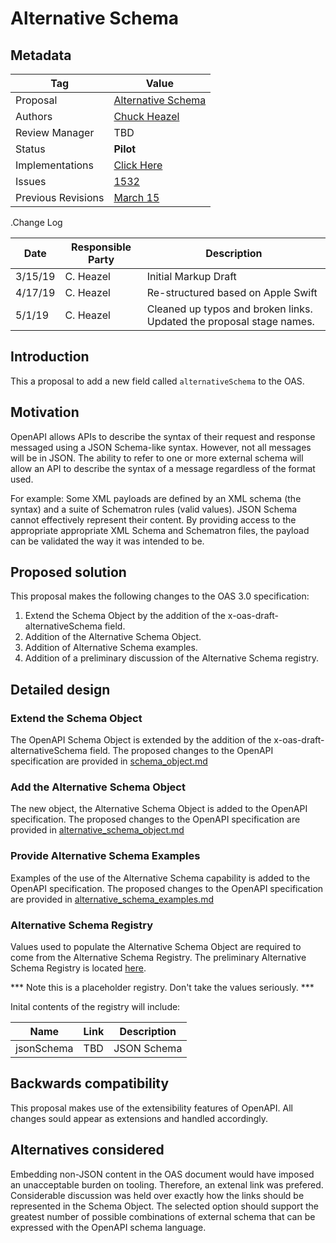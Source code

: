 # Alternative Schema

## Metadata

|Tag |Value |
|---- | ---------------- |
|Proposal |[Alternative Schema](https://github.com/OAI/OpenAPI-Specification/tree/master/proposals/Alternative%20Schema)|
|Authors|[Chuck Heazel](https://github.com/cmheazel)|
|Review Manager |TBD |
|Status |**Pilot** |
|Implementations |[Click Here](https://github.com/OAI/OpenAPI-Specification/tree/master/proposals/Alternative%20Schema/implementations.md)
|Issues |[1532](https://github.com/OAI/OpenAPI-Specification/issues/1532)|
|Previous Revisions |[March 15](https://github.com/OAI/OpenAPI-Specification/pull/1868#issue-261689900) |
 
.Change Log

|Date |Responsible Party |Description |
|---- | ---------------- | ---------- |
|3/15/19 |C. Heazel|Initial Markup Draft |
|4/17/19 |C. Heazel|Re-structured based on Apple Swift|
|5/1/19 |C. Heazel|Cleaned up typos and broken links. Updated the proposal stage names.| 

## Introduction

This a proposal to add a new field called ``alternativeSchema`` to the OAS.

## Motivation

OpenAPI allows APIs to describe the syntax of their request and response messaged using a JSON Schema-like syntax. However, not all messages will be in JSON. The ability to refer to one or more external schema will allow an API to describe the syntax of a message regardless of the format used.

For example: Some XML payloads are defined by an XML schema (the syntax) and a suite of Schematron rules (valid values). JSON Schema cannot effectively represent their content. By providing access to the appropriate appropriate XML Schema and Schematron files, the payload can be validated the way it was intended to be.

## Proposed solution

This proposal makes the following changes to the OAS 3.0 specification:

1. Extend the Schema Object by the addition of the x-oas-draft-alternativeSchema field.
1. Addition of the Alternative Schema Object.
1. Addition of Alternative Schema examples.
1. Addition of a preliminary discussion of the Alternative Schema registry.

## Detailed design

###  Extend the Schema Object 

The OpenAPI Schema Object is extended by the addition of the x-oas-draft-alternativeSchema field. The proposed changes to the OpenAPI specification are provided in [schema_object.md](https://github.com/OAI/OpenAPI-Specification/tree/master/proposals/Alternative%20Schema/schema_object.md)

###  Add the Alternative Schema Object 

The new object, the Alternative Schema Object is added to the OpenAPI specification. The proposed changes to the OpenAPI specification are provided in [alternative_schema_object.md](https://github.com/OAI/OpenAPI-Specification/tree/master/proposals/Alternative%20Schema/alternative_schema_object.md)

### Provide Alternative Schema Examples
Examples of the use of the Alternative Schema capability is added to the OpenAPI specification. The proposed changes to the OpenAPI specification are provided in [alternative_schema_examples.md](https://github.com/OAI/OpenAPI-Specification/tree/master/proposals/Alternative%20Schema/alternative_schema_examples.md)

### Alternative Schema Registry

Values used to populate the Alternative Schema Object are required to come from the Alternative Schema Registry. The preliminary Alternative Schema Registry is located [here](https://spec.openapis.org/registry/alternative-schema).

*** Note this is a placeholder registry. Don't take the values seriously. ***  

Inital contents of the registry will include:

|Name  |Link  |Description | 
|--- | --- | --- |
|jsonSchema |TBD  |JSON Schema | |xsdSchema |TBD  |XML Schema |

## Backwards compatibility

This proposal makes use of the extensibility features of OpenAPI. All changes sould appear as extensions and handled accordingly.

## Alternatives considered

Embedding non-JSON content in the OAS document would have imposed an unacceptable burden on tooling. Therefore, an extenal link was prefered. Considerable discussion was held over exactly how the links should be represented in the Schema Object. The selected option should support the greatest number of possible combinations of external schema that can be expressed with the OpenAPI schema language.

